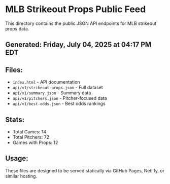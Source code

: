 # MLB Strikeout Props Public Feed

This directory contains the public JSON API endpoints for MLB strikeout props data.

## Generated: Friday, July 04, 2025 at 04:17 PM EDT

## Files:
- `index.html` - API documentation
- `api/v1/strikeout-props.json` - Full dataset
- `api/v1/summary.json` - Summary data
- `api/v1/pitchers.json` - Pitcher-focused data  
- `api/v1/best-odds.json` - Best odds rankings

## Stats:
- Total Games: 14
- Total Pitchers: 72
- Games with Props: 12

## Usage:
These files are designed to be served statically via GitHub Pages, Netlify, or similar hosting.
